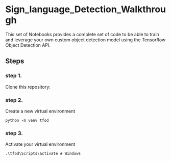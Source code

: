 # Sign_language_Detection_Walkthrough
This set of Notebooks provides a complete set of code to be able to train and leverage your own custom object detection model using the Tensorflow Object Detection API.
## Steps
### step 1. 
Clone this repository:

### step 2. 
Create a new virtual environment
```
python -m venv tfod
```

### step 3.
Activate your virtual environment

```
.\tfod\Scripts\activate # Windows 
```
